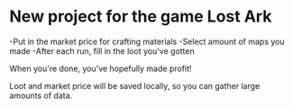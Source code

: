 # New project for the game Lost Ark

-Put in the market price for crafting materials
-Select amount of maps you made
-After each run, fill in the loot you've gotten

When you're done, you've hopefully made profit!

Loot and market price will be saved locally, so you can gather large amounts of data.
